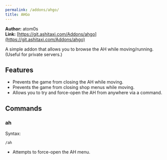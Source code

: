 ```yaml
---
permalink: /addons/ahgo/
title: AHGo
---
```


**Author:** atom0s<br/>
**Link:** [https://git.ashitaxi.com/Addons/ahgo](https://git.ashitaxi.com/Addons/ahgo)

A simple addon that allows you to browse the AH while moving/running. (Useful for private servers.)

## Features

  * Prevents the game from closing the AH while moving.
  * Prevents the game from closing shop menus while moving.
  * Allows you to try and force-open the AH from anywhere via a command.

## Commands

### ah
Syntax:
```
/ah
```
  * Attempts to force-open the AH menu. 
